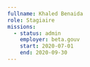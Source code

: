 ```yaml
---
fullname: Khaled Benaida
role: Stagiaire
missions:
  - status: admin
    employer: beta.gouv
    start: 2020-07-01
    end: 2020-09-30
---
```

